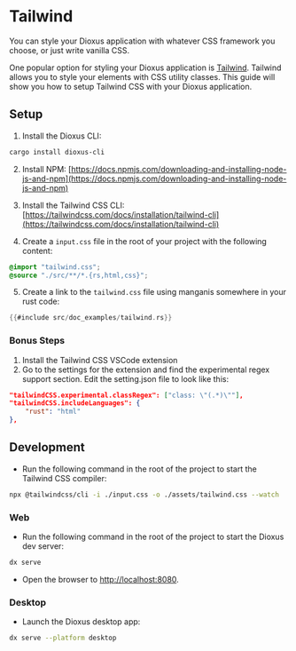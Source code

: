 # Tailwind

You can style your Dioxus application with whatever CSS framework you choose, or just write vanilla CSS.

One popular option for styling your Dioxus application is [Tailwind](https://tailwindcss.com/). Tailwind allows you to style your elements with CSS utility classes. This guide will show you how to setup Tailwind CSS with your Dioxus application.

## Setup

1. Install the Dioxus CLI:

```bash
cargo install dioxus-cli
```

2. Install NPM: [https://docs.npmjs.com/downloading-and-installing-node-js-and-npm](https://docs.npmjs.com/downloading-and-installing-node-js-and-npm)
3. Install the Tailwind CSS CLI: [https://tailwindcss.com/docs/installation/tailwind-cli](https://tailwindcss.com/docs/installation/tailwind-cli)

4. Create a `input.css` file in the root of your project with the following content:

```css
@import "tailwind.css";
@source "./src/**/*.{rs,html,css}";
```

5. Create a link to the `tailwind.css` file using manganis somewhere in your rust code:

```rust
{{#include src/doc_examples/tailwind.rs}}
```

### Bonus Steps

1. Install the Tailwind CSS VSCode extension
2. Go to the settings for the extension and find the experimental regex support section. Edit the setting.json file to look like this:

```json
"tailwindCSS.experimental.classRegex": ["class: \"(.*)\""],
"tailwindCSS.includeLanguages": {
    "rust": "html"
},
```

## Development

- Run the following command in the root of the project to start the Tailwind CSS compiler:

```bash
npx @tailwindcss/cli -i ./input.css -o ./assets/tailwind.css --watch
```

### Web

- Run the following command in the root of the project to start the Dioxus dev server:

```bash
dx serve
```

- Open the browser to [http://localhost:8080](http://localhost:8080).

### Desktop

- Launch the Dioxus desktop app:

```bash
dx serve --platform desktop
```
